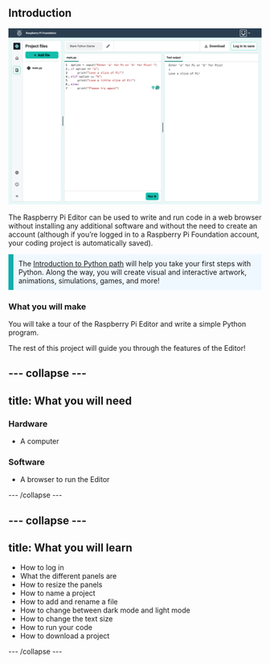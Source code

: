 ## Introduction

![Python code in the Editor - The Preview panel shows the output.](images/python-run.png)

The Raspberry Pi Editor can be used to write and run code in a web browser without installing any additional software and without the need to create an account (although if you’re logged in to a Raspberry Pi Foundation account, your coding project is automatically saved).

<div>
<p style="border-left: solid; border-width:10px; border-color: #0faeb0; background-color: aliceblue; padding: 10px;">
 The <span style="color: #0faeb0"><a href="https://projects.raspberrypi.org/en/pathways/python-intro">Introduction to Python path</a></span> will help you take your first steps with Python. Along the way, you will create visual and interactive artwork, animations, simulations, games, and more!
</p>
</div>

### What you will make

You will take a tour of the Raspberry Pi Editor and write a simple Python program.

The rest of this project will guide you through the features of the Editor!

--- collapse ---
---
title: What you will need
---
### Hardware

+ A computer

### Software

+ A browser to run the Editor

--- /collapse ---

--- collapse ---
---
title: What you will learn
---

+ How to log in
+ What the different panels are
+ How to resize the panels
+ How to name a project
+ How to add and rename a file
+ How to change between dark mode and light mode
+ How to change the text size
+ How to run your code
+ How to download a project

--- /collapse ---
